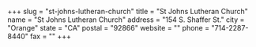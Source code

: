 +++
slug = "st-johns-lutheran-church"
title = "St Johns Lutheran Church"
name = "St Johns Lutheran Church"
address = "154 S. Shaffer St."
city = "Orange"
state = "CA"
postal = "92866"
website = ""
phone = "714-2287-8440"
fax = ""
+++
